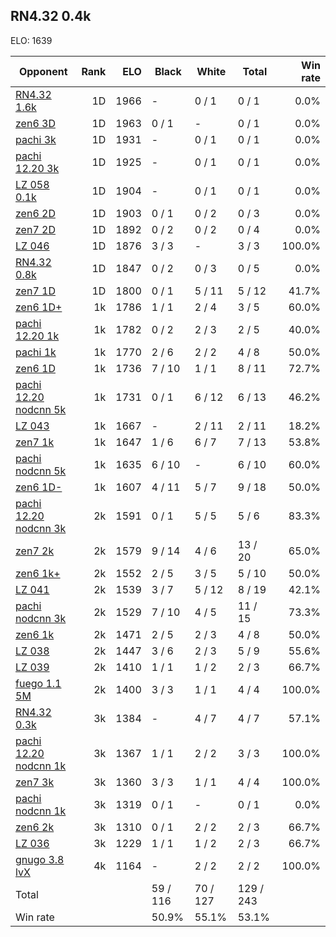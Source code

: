 ## RN4.32 0.4k ##

ELO: 1639

Opponent | Rank | ELO | Black | White | Total | Win rate
---------|-----:|----:|-------|-------|-------|-------:
[RN4.32 1.6k](RN4.32%201.6k.md) | 1D | 1966 | - | 0 / 1 | 0 / 1 | 0.0%
[zen6 3D](zen6%203D.md) | 1D | 1963 | 0 / 1 | - | 0 / 1 | 0.0%
[pachi 3k](pachi%203k.md) | 1D | 1931 | - | 0 / 1 | 0 / 1 | 0.0%
[pachi 12.20 3k](pachi%2012.20%203k.md) | 1D | 1925 | - | 0 / 1 | 0 / 1 | 0.0%
[LZ 058 0.1k](LZ%20058%200.1k.md) | 1D | 1904 | - | 0 / 1 | 0 / 1 | 0.0%
[zen6 2D](zen6%202D.md) | 1D | 1903 | 0 / 1 | 0 / 2 | 0 / 3 | 0.0%
[zen7 2D](zen7%202D.md) | 1D | 1892 | 0 / 2 | 0 / 2 | 0 / 4 | 0.0%
[LZ 046](LZ%20046.md) | 1D | 1876 | 3 / 3 | - | 3 / 3 | 100.0%
[RN4.32 0.8k](RN4.32%200.8k.md) | 1D | 1847 | 0 / 2 | 0 / 3 | 0 / 5 | 0.0%
[zen7 1D](zen7%201D.md) | 1D | 1800 | 0 / 1 | 5 / 11 | 5 / 12 | 41.7%
[zen6 1D+](zen6%201D+.md) | 1k | 1786 | 1 / 1 | 2 / 4 | 3 / 5 | 60.0%
[pachi 12.20 1k](pachi%2012.20%201k.md) | 1k | 1782 | 0 / 2 | 2 / 3 | 2 / 5 | 40.0%
[pachi 1k](pachi%201k.md) | 1k | 1770 | 2 / 6 | 2 / 2 | 4 / 8 | 50.0%
[zen6 1D](zen6%201D.md) | 1k | 1736 | 7 / 10 | 1 / 1 | 8 / 11 | 72.7%
[pachi 12.20 nodcnn 5k](pachi%2012.20%20nodcnn%205k.md) | 1k | 1731 | 0 / 1 | 6 / 12 | 6 / 13 | 46.2%
[LZ 043](LZ%20043.md) | 1k | 1667 | - | 2 / 11 | 2 / 11 | 18.2%
[zen7 1k](zen7%201k.md) | 1k | 1647 | 1 / 6 | 6 / 7 | 7 / 13 | 53.8%
[pachi nodcnn 5k](pachi%20nodcnn%205k.md) | 1k | 1635 | 6 / 10 | - | 6 / 10 | 60.0%
[zen6 1D-](zen6%201D-.md) | 1k | 1607 | 4 / 11 | 5 / 7 | 9 / 18 | 50.0%
[pachi 12.20 nodcnn 3k](pachi%2012.20%20nodcnn%203k.md) | 2k | 1591 | 0 / 1 | 5 / 5 | 5 / 6 | 83.3%
[zen7 2k](zen7%202k.md) | 2k | 1579 | 9 / 14 | 4 / 6 | 13 / 20 | 65.0%
[zen6 1k+](zen6%201k+.md) | 2k | 1552 | 2 / 5 | 3 / 5 | 5 / 10 | 50.0%
[LZ 041](LZ%20041.md) | 2k | 1539 | 3 / 7 | 5 / 12 | 8 / 19 | 42.1%
[pachi nodcnn 3k](pachi%20nodcnn%203k.md) | 2k | 1529 | 7 / 10 | 4 / 5 | 11 / 15 | 73.3%
[zen6 1k](zen6%201k.md) | 2k | 1471 | 2 / 5 | 2 / 3 | 4 / 8 | 50.0%
[LZ 038](LZ%20038.md) | 2k | 1447 | 3 / 6 | 2 / 3 | 5 / 9 | 55.6%
[LZ 039](LZ%20039.md) | 2k | 1410 | 1 / 1 | 1 / 2 | 2 / 3 | 66.7%
[fuego 1.1 5M](fuego%201.1%205M.md) | 2k | 1400 | 3 / 3 | 1 / 1 | 4 / 4 | 100.0%
[RN4.32 0.3k](RN4.32%200.3k.md) | 3k | 1384 | - | 4 / 7 | 4 / 7 | 57.1%
[pachi 12.20 nodcnn 1k](pachi%2012.20%20nodcnn%201k.md) | 3k | 1367 | 1 / 1 | 2 / 2 | 3 / 3 | 100.0%
[zen7 3k](zen7%203k.md) | 3k | 1360 | 3 / 3 | 1 / 1 | 4 / 4 | 100.0%
[pachi nodcnn 1k](pachi%20nodcnn%201k.md) | 3k | 1319 | 0 / 1 | - | 0 / 1 | 0.0%
[zen6 2k](zen6%202k.md) | 3k | 1310 | 0 / 1 | 2 / 2 | 2 / 3 | 66.7%
[LZ 036](LZ%20036.md) | 3k | 1229 | 1 / 1 | 1 / 2 | 2 / 3 | 66.7%
[gnugo 3.8 lvX](gnugo%203.8%20lvX.md) | 4k | 1164 | - | 2 / 2 | 2 / 2 | 100.0%
Total | | | 59 / 116 | 70 / 127 | 129 / 243 | 
Win rate| | | 50.9% | 55.1% | 53.1% | 
